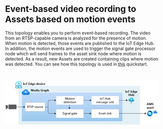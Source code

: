 # Event-based video recording to Assets based on motion events

This topology enables you to perform event-based recording. The video from an RTSP-capable camera is analyzed for the presence of motion. When motion is detected, those events are published to the IoT Edge Hub. In addition, the motion events are used to trigger the signal gate processor node which will send frames to the asset sink node where motion is detected. As a result, new Assets are created containing clips where motion was detected. You can see how this topology is used in [this](https://docs.microsoft.com/azure/media-services/live-video-analytics-edge/detect-motion-record-video-clips-media-services-quickstart) quickstart.

<br>
<p align="center">
  <img src="./topology.png" title="Event-based video recording to Assets based on motion events"/>
</p>
<br>

